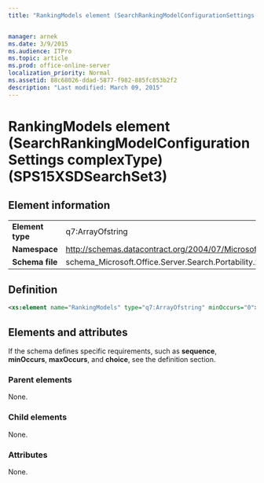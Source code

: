 ```yaml
---
title: "RankingModels element (SearchRankingModelConfigurationSettings complexType) (SPS15XSDSearchSet3)"


manager: arnek
ms.date: 3/9/2015
ms.audience: ITPro
ms.topic: article
ms.prod: office-online-server
localization_priority: Normal
ms.assetid: 88c68026-ddad-5877-f982-885fc853b2f2
description: "Last modified: March 09, 2015"
---
```


# RankingModels element (SearchRankingModelConfigurationSettings complexType) (SPS15XSDSearchSet3)

 
  
## Element information

|||
|:-----|:-----|
|**Element type** <br/> |q7:ArrayOfstring  <br/> |
|**Namespace** <br/> |http://schemas.datacontract.org/2004/07/Microsoft.Office.Server.Search.Portability  <br/> |
|**Schema file** <br/> |schema_Microsoft.Office.Server.Search.Portability.xsd  <br/> |
   
## Definition

```XML
<xs:element name="RankingModels" type="q7:ArrayOfstring" minOccurs="0"></xs:element>

```

## Elements and attributes

If the schema defines specific requirements, such as **sequence**, **minOccurs**, **maxOccurs**, and **choice**, see the definition section. 
  
### Parent elements

None.
  
### Child elements

None.
  
### Attributes

None.
  

